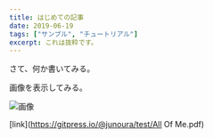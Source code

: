 ```yaml
---
title: はじめての記事
date: 2019-06-19
tags: ["サンプル", "チュートリアル"]
excerpt: これは抜粋です。
---
```


さて、何か書いてみる。

画像を表示してみる。

![画像](https://gitpress.io/@junoura/test/jj.jpg)

[link](https://gitpress.io/@junoura/test/All Of Me.pdf)

